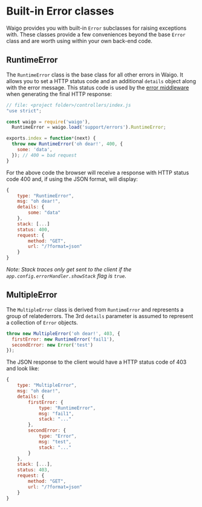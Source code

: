 # Built-in Error classes

Waigo provides you with built-in `Error` subclasses for raising exceptions with. 
These classes provide a few conveniences beyond the base `Error` class and are 
worth using within your own back-end code.

## RuntimeError

The `RuntimeError` class is the base class for all other errors in Waigo.
It allows you to set a HTTP status code and an additional `details` object along 
with the error message. This status code is used by the
[error middleware](ErrorMiddleware.md) when generating the final HTTP response:

```javascript
// file: <project folder>/controllers/index.js
"use strict";

const waigo = require('waigo'),
  RuntimeError = waigo.load('support/errors').RuntimeError;

exports.index = function*(next) {
  throw new RuntimeError('oh dear!', 400, {
    some: 'data',
  }); // 400 = bad request
}
```

For the above code the browser will receive a response with HTTP status code 400 
and, if using the JSON format, will display:

```javascript
{
    type: "RuntimeError",
    msg: "oh dear!",
    details: {
        some: "data"
    },
    stack: [...]
    status: 400,
    request: {
        method: "GET",
        url: "/?format=json"
    }
}
```

_Note: Stack traces only get sent to the client if the `app.config.errorHandler.showStack` flag is `true`._


## MultipleError

The `MultipleError` class is derived from `RuntimeError` and represents a 
group of relatederrors. The 3rd `details` parameter is assumed to represent a 
collection of `Error` objects. 

```javascript
throw new MultipleError('oh dear!', 403, {
  firstError: new RuntimeError('fail1'),
  secondError: new Error('test')
});
```

The JSON response to the client would have a HTTP status code of 403 and look like:

```javascript
{
    type: "MultipleError",
    msg: "oh dear!",
    details: {
        firstError: {
            type: "RuntimeError",
            msg: "fail1",
            stack: "..."
        },
        secondError: {
            type: "Error",
            msg: "test",
            stack: "..."
        }
    },
    stack: [...],
    status: 403,
    request: {
        method: "GET",
        url: "/?format=json"
    }
}
```

